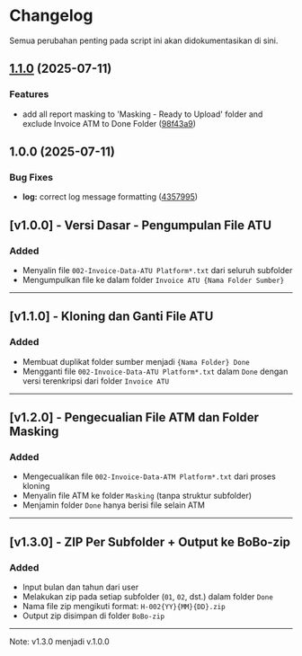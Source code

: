 # Changelog

Semua perubahan penting pada script ini akan didokumentasikan di sini.

## [1.1.0](https://github.com/kevlog/ibzg/compare/v1.0.0...v1.1.0) (2025-07-11)


### Features

* add all report masking to 'Masking - Ready to Upload' folder and exclude Invoice ATM to Done Folder ([98f43a9](https://github.com/kevlog/ibzg/commit/98f43a9ebea1a9f9cad71f98839115eda18f0145))

## 1.0.0 (2025-07-11)


### Bug Fixes

* **log:** correct log message formatting ([4357995](https://github.com/kevlog/ibzg/commit/43579958526f2d2543a8f4bb6efba60a976fcd9e))

## [v1.0.0] - Versi Dasar - Pengumpulan File ATU
### Added
- Menyalin file `002-Invoice-Data-ATU Platform*.txt` dari seluruh subfolder
- Mengumpulkan file ke dalam folder `Invoice ATU {Nama Folder Sumber}`

---

## [v1.1.0] - Kloning dan Ganti File ATU
### Added
- Membuat duplikat folder sumber menjadi `{Nama Folder} Done`
- Mengganti file `002-Invoice-Data-ATU Platform*.txt` dalam `Done` dengan versi terenkripsi dari folder `Invoice ATU`

---

## [v1.2.0] - Pengecualian File ATM dan Folder Masking
### Added
- Mengecualikan file `002-Invoice-Data-ATM Platform*.txt` dari proses kloning
- Menyalin file ATM ke folder `Masking` (tanpa struktur subfolder)
- Menjamin folder `Done` hanya berisi file selain ATM

---

## [v1.3.0] - ZIP Per Subfolder + Output ke BoBo-zip
### Added
- Input bulan dan tahun dari user
- Melakukan zip pada setiap subfolder (`01`, `02`, dst.) dalam folder `Done`
- Nama file zip mengikuti format: `H-002{YY}{MM}{DD}.zip`
- Output zip disimpan di folder `BoBo-zip`

---

Note: v1.3.0 menjadi v.1.0.0
